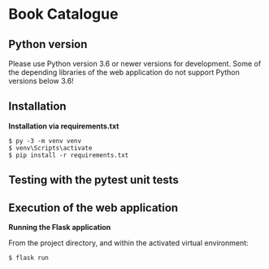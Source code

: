 # Book Catalogue

## Python version

Please use Python version 3.6 or newer versions for development. Some of the depending libraries of the web application do not support Python versions below 3.6!

## Installation

**Installation via requirements.txt**

```shell
$ py -3 -m venv venv
$ venv\Scripts\activate
$ pip install -r requirements.txt
```

## Testing with the pytest unit tests

## Execution of the web application

**Running the Flask application**

From the project directory, and within the activated virtual environment:

```shell
$ flask run
```
